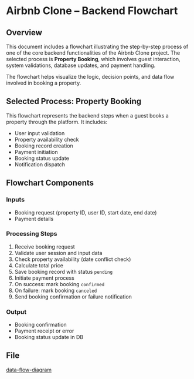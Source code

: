 # Airbnb Clone – Backend Flowchart

## Overview

This document includes a flowchart illustrating the step-by-step process of one of the core backend functionalities of the Airbnb Clone project. The selected process is **Property Booking**, which involves guest interaction, system validations, database updates, and payment handling.

The flowchart helps visualize the logic, decision points, and data flow involved in booking a property.

## Selected Process: Property Booking

This flowchart represents the backend steps when a guest books a property through the platform. It includes:

- User input validation
- Property availability check
- Booking record creation
- Payment initiation
- Booking status update
- Notification dispatch

## Flowchart Components

### Inputs

- Booking request (property ID, user ID, start date, end date)
- Payment details

### Processing Steps

1. Receive booking request
2. Validate user session and input data
3. Check property availability (date conflict check)
4. Calculate total price
5. Save booking record with status `pending`
6. Initiate payment process
7. On success: mark booking `confirmed`
8. On failure: mark booking `canceled`
9. Send booking confirmation or failure notification

### Output

- Booking confirmation
- Payment receipt or error
- Booking status update in DB

## File
[data-flow-diagram](data-flow-diagram.png)
